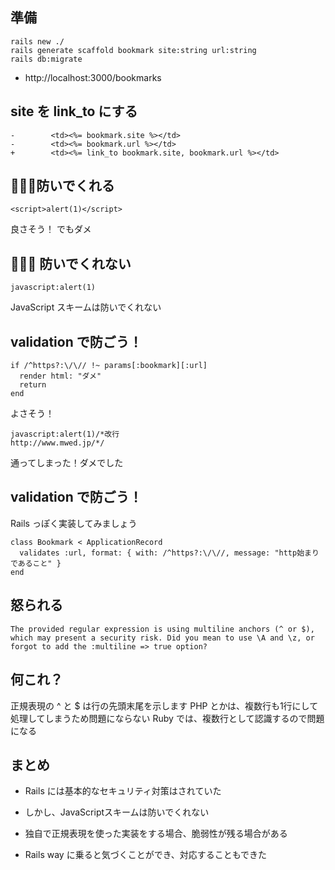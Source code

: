 ## 準備

```
rails new ./
rails generate scaffold bookmark site:string url:string
rails db:migrate
```

- http://localhost:3000/bookmarks

## site を link_to にする

```erb:
-        <td><%= bookmark.site %></td>
-        <td><%= bookmark.url %></td>
+        <td><%= link_to bookmark.site, bookmark.url %></td>
```

## 🙆🏻‍♀️防いでくれる

```
<script>alert(1)</script>
```

良さそう！
でもダメ

## 🙅🏻‍♀️ 防いでくれない

```
javascript:alert(1)
```

JavaScript スキームは防いでくれない

## validation で防ごう！

```
if /^https?:\/\// !~ params[:bookmark][:url]
  render html: "ダメ"
  return
end
```

よさそう！

```
javascript:alert(1)/*改行
http://www.mwed.jp/*/
```

通ってしまった！ダメでした

## validation で防ごう！

Rails っぽく実装してみましょう

```
class Bookmark < ApplicationRecord
  validates :url, format: { with: /^https?:\/\//, message: "http始まりであること" }
end
```

## 怒られる

```
The provided regular expression is using multiline anchors (^ or $), which may present a security risk. Did you mean to use \A and \z, or forgot to add the :multiline => true option?
```

## 何これ？

正規表現の ^ と $ は行の先頭末尾を示します
PHP とかは、複数行も1行にして処理してしまうため問題にならない
Ruby では、複数行として認識するので問題になる

## まとめ

- Rails には基本的なセキュリティ対策はされていた
- しかし、JavaScriptスキームは防いでくれない
- 独自で正規表現を使った実装をする場合、脆弱性が残る場合がある

- Rails way に乗ると気づくことができ、対応することもできた